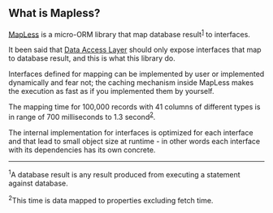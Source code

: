 ## What is Mapless?

[MapLess](https://github.com/muh00mad/MapLess/) is a micro-ORM library that map database result<sup>[1](#note1)</sup> to interfaces.

It been said that [Data Access Layer](https://en.wikipedia.org/wiki/Data_access_layer) should only expose interfaces that map to database result, and this is what this library do.

Interfaces defined for mapping can be implemented by user or implemented dynamically and fear not; the caching mechanism inside MapLess makes the execution as fast as if you implemented them by yourself.

The mapping time for 100,000 records with 41 columns of different types is in range of 700 milliseconds to 1.3 second<sup>[2](#note2)</sup>.

The internal implementation for interfaces is optimized for each interface and that lead to small object size at runtime - in other words each interface with its dependencies has its own concrete.

---
<sup><a name="#note1">1</a></sup>A database result is any result produced from executing a statement against database.

<sup><a name="#note2">2</a></sup>This time is data mapped to properties excluding fetch time.
